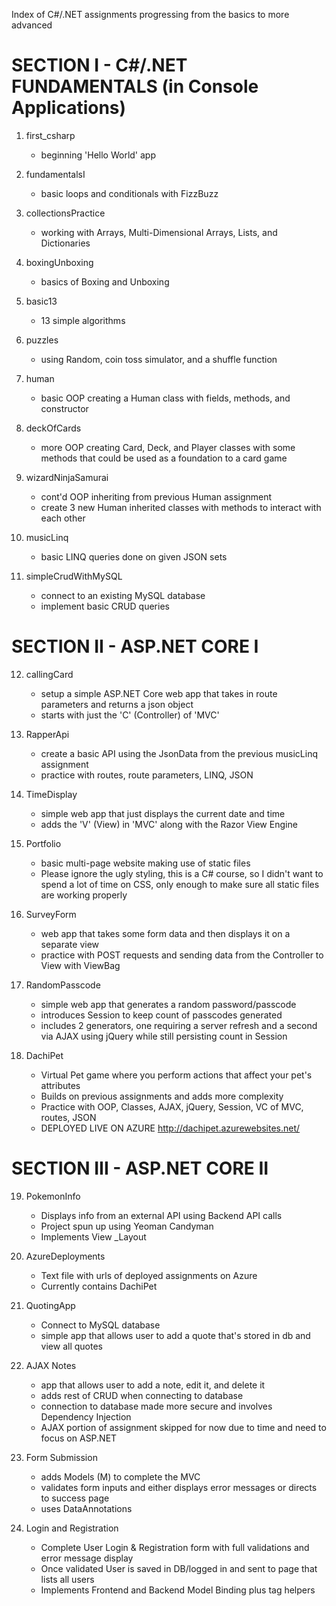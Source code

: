 Index of C#/.NET assignments progressing from the basics to more advanced

SECTION I - C#/.NET FUNDAMENTALS  (in Console Applications)
===========================================================

  1. first_csharp
  		- beginning 'Hello World' app

  2. fundamentalsI
  		- basic loops and conditionals with FizzBuzz

  3. collectionsPractice
  		- working with Arrays, Multi-Dimensional Arrays, Lists, and Dictionaries

  4. boxingUnboxing
  		- basics of Boxing and Unboxing

  5. basic13
  		- 13 simple algorithms

  6. puzzles
  		- using Random, coin toss simulator, and a shuffle function

  7. human
  		- basic OOP creating a Human class with fields, methods, and constructor

  8. deckOfCards
  		- more OOP creating Card, Deck, and Player classes with some methods that could be 		used as a foundation to a card game

  9. wizardNinjaSamurai
  		- cont'd OOP inheriting from previous Human assignment
  		- create 3 new Human inherited classes with methods to interact with each other

 10. musicLinq
      - basic LINQ queries done on given JSON sets

 11. simpleCrudWithMySQL
      - connect to an existing MySQL database
      - implement basic CRUD queries


 SECTION II - ASP.NET CORE I
 ==================================================================

 12. callingCard
      - setup a simple ASP.NET Core web app that takes in route parameters and returns a json object
      - starts with just the 'C' (Controller) of 'MVC'

 13. RapperApi
      - create a basic API using the JsonData from the previous musicLinq assignment
      - practice with routes, route parameters, LINQ, JSON

 14. TimeDisplay
      - simple web app that just displays the current date and time
      - adds the 'V' (View) in 'MVC' along with the Razor View Engine

 15. Portfolio
      - basic multi-page website making use of static files
      - Please ignore the ugly styling, this is a C# course, so I didn't want to spend a lot of time on CSS, only enough to make sure all static files are working properly

 16. SurveyForm
      - web app that takes some form data and then displays it on a separate view
      - practice with POST requests and sending data from the Controller to View with ViewBag

 17. RandomPasscode
      - simple web app that generates a random password/passcode
      - introduces Session to keep count of passcodes generated
      - includes 2 generators, one requiring a server refresh and a second via AJAX using jQuery while still persisting count in Session

 18. DachiPet
      - Virtual Pet game where you perform actions that affect your pet's attributes
      - Builds on previous assignments and adds more complexity
      - Practice with OOP, Classes, AJAX, jQuery, Session, VC of MVC, routes, JSON
      - DEPLOYED LIVE ON AZURE   http://dachipet.azurewebsites.net/


 SECTION III - ASP.NET CORE II
 ==================================================================

 19. PokemonInfo
      - Displays info from an external API using Backend API calls
      - Project spun up using Yeoman Candyman
      - Implements View _Layout

 20. AzureDeployments
      - Text file with urls of deployed assignments on Azure
      - Currently contains DachiPet

 21. QuotingApp
      - Connect to MySQL database
      - simple app that allows user to add a quote that's stored in db and view all quotes

 22. AJAX Notes
      - app that allows user to add a note, edit it, and delete it
      - adds rest of CRUD when connecting to database
      - connection to database made more secure and involves Dependency Injection
      - AJAX portion of assignment skipped for now due to time and need to focus on ASP.NET

 23. Form Submission
      - adds Models (M) to complete the MVC
      - validates form inputs and either displays error messages or directs to success page
      - uses DataAnnotations

 24. Login and Registration
      - Complete User Login & Registration form with full validations and error message display
      - Once validated User is saved in DB/logged in and sent to page that lists all users
      - Implements Frontend and Backend Model Binding plus tag helpers